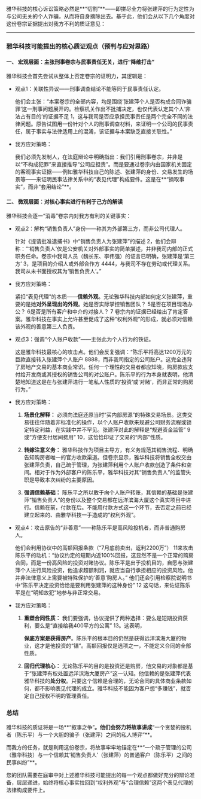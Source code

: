 雅华科技的核心诉讼策略必然是**“切割”**——即拼尽全力将张建萍的行为定性为与公司无关的个人诈骗，从而将自身摘除出去。基于此，他们会从以下几个角度对这份卷宗证据提出对我方不利的质证意见：

---

### **雅华科技可能提出的核心质证观点（预判与应对思路）**

#### **一、 宏观层面：主张刑事卷宗与民事责任无关，进行“降维打击”**

雅华科技会首先尝试从整体上否定卷宗的证明力，其逻辑是：

- 观点1：关联性异议——刑事调查结论不能等同于民事责任认定。
    
    他们会主张：“本案卷宗的全部内容，均是围绕‘张建萍个人是否构成合同诈骗罪’这一刑事问题展开的。检察机关作出不批捕决定，也仅代表认定其个人‘非法占有目的’的证据不足 1，这与我司是否应承担民事责任是两个完全不同的法律问题。原告试图用一份针对个人的刑事调查材料，来证明一个公司的民事责任，属于事实与法律适用上的混淆，该证据与本案缺乏直接关联性。”
    
- 我方应对策略：
    
    我们必须先发制人，在法庭辩论中明确指出：我们引用刑事卷宗，并非是以“不构成犯罪”来直接推导“公司应担责”。而是要通过卷宗内由国家机关固定的客观事实证据——例如雅华科技自己的陈述、张建萍的身份、交易发生的场景等——来证明民事法律关系中的“表见代理”构成要件。这是在**“摘取事实”，而非“套用结论”**。
    

#### **二、 微观层面：对核心事实进行有利于己方的解读**

雅华科技会逐一“消毒”卷宗内对我方有利的关键事实：

- 观点2：解构“销售负责人”身份——称其为外部第三方，而非公司代理人。
    
    针对《提请批准逮捕书》中“销售负责人为张建萍”的描述 2，他们会辩称：“‘销售负责人’仅是公安机关对外部事实的简单描述，并非我司内部的正式职务任命。卷宗中我司人员（魏长东、李伟强）的证言已明确，张建萍是‘第三方’ 3，是项目的介绍人或外部合作方 4444，与我司不存在劳动或代理关系。我司从未书面授权其为‘销售负责人’。”
    
- 我方应对策略：
    
    紧扣“表见代理”的本质——**信赖外观**。无论雅华科技内部如何定义张建萍，重要的是她**对外呈现出的外观**。她是否实际掌控销售团队？ 5是否在项目现场办公？ 6是否是所有客户和中介的对接人？ 7 卷宗内的证据已经给出了肯定答案。雅华科技在事实上允许甚至促成了这种“权利外观”的形成，就必须对信赖该外观的善意第三人负责。
    
- 观点3：强调“个人账户收款”——主张此为个人行为的铁证。
    
    这是雅华科技最核心的攻击点。他们会反复强调：“陈乐平将高达1200万元的巨款直接转入张建萍个人账户 8888，而非我司指定的公司账户。这完全违背了房地产交易的基本商业常识。任何一个理性的交易者都应知晓，购房款应支付给开发商或其授权的销售公司的对公账户。陈乐平的行为本身就表明，他清楚地知道这是在与张建萍进行一笔私人性质的‘投资’或‘对赌’，而非正常的购房行为。”
    
- 我方应对策略：
    
    
    1. **场景化解释：** 必须向法庭还原当时“买内部房源”的特殊交易场景。这类交易往往伴随着非标准化的操作，以个人账户收款来规避公司财务流程或锁定特定利益，在实践中并不罕见。张建萍对此的解释是“规避资金监管” 9或“方便支付居间费用” 10，这恰恰印证了交易的“内部”性质。
        
    2. **转嫁注意义务：** 雅华科技作为项目主导方，有义务规范其销售流程、明确告知购房者唯一的官方收款渠道。但卷宗显示，雅华科技将销售全权交由张建萍负责，自己疏于管理，为张建萍利用个人账户收款创造了条件和空间。相对于作为外部客户的陈乐平，雅华科技对其“销售负责人”的监管失职是导致本次纠纷的主要原因。
        
    3. **强调信赖基础：** 陈乐平之所以敢于向个人账户转账，其信赖的基础是张建萍“销售负责人”的身份以及整个交易都在远洋滨海大厦这个真实项目中进行。信赖在前，付款在后。不能用付款方式这一个环节，去否定之前已经建立起来的、由雅华科技一手造成的“权利外观”。
        
- 观点4：攻击原告的“非善意”——称陈乐平是高风险投机者，而非普通购房人。
    
    他们会利用协议中的高额回报条款（“7月底前卖出，返利2200万”） 11来攻击陈乐平的动机：“协议约定的短期内近100%回报，这显然不是一个正常的购房合同，而是一份高风险的投资对赌协议。陈乐平是出于投机目的，自愿与张建萍个人进行风险投资，他追求超额利润，就应当自行承担相应的投资风险。他并非法律意义上需要被特殊保护的‘善意’购房人。” 他们还会引用检察院说明书中“陈乐平决定投资恰恰是要利用张建萍的这种身份” 12 这句话，来佐证陈乐平是在“明知故犯”地参与非正常交易。
    
- 我方应对策略：
    
    1. **重塑合同性质：** 我们要强调，协议提供了两种选择：要么是短期投资获利，要么是“直接给我400平方的公寓” 13。这表明，
        
        **保底方案是获得房产**。陈乐平的根本目的仍然是获得远洋滨海大厦的物业，这才是他投资的“锚”。高额回报仅是选项之一，不能定义合同的全部性质。
        
    2. **回归代理核心：** 无论陈乐平的目的是投资还是购房，他交易的对象都是基于“张建萍有权处置远洋滨海大厦房产”这一认知。他信赖的是张建萍代表雅华科技的**处分权**。只要这个信赖是合理的，无论合同的具体商业条款如何，都不影响表见代理的成立。雅华科技不能因为客户想“多赚钱”，就否定自己授权不明的管理责任。
        

### **总结**

雅华科技的质证将是一场**“叙事之争”**。他们会努力将故事讲成**“一个贪婪的投机者（陈乐平）与一个大胆的骗子（张建萍）之间的私人博弈”**。

而我方的任务，就是利用这份卷宗，将故事牢牢地锚定在**“一个疏于管理的公司（雅华科技）与一个信赖其‘销售负责人’（张建萍）的普通客户（陈乐平）之间的民事纠纷”**。

您的团队需要在庭审中对上述雅华科技可能提出的每一个观点都做好充分的辩论准备，层层递进，始终将核心事实拉回到“权利外观”与“合理信赖”这两个表见代理的法律构成要件上。